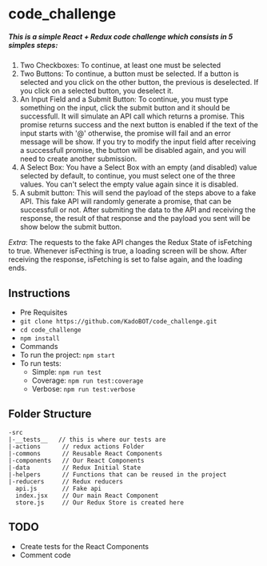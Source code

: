 # code_challenge

##### This is a simple **React + Redux** code challenge which consists in 5 simples steps:
  1. Two Checkboxes: To continue, at least one must be selected
  2. Two Buttons: To continue, a button must be selected. If a button is selected and you click on the other button, the previous is deselected. If you click on a selected button, you deselect it.
  3. An Input Field and a Submit Button: To continue, you must type something on the input, click the submit button and it should be successfull. It will simulate an API call which returns a promise. This promise returns success and the next button is enabled if the text of the input starts with '@' otherwise, the promise will fail and an error message will be show. If you try to modify the input field after receiving a successfull promise, the button will be disabled again, and you will need to create another submission.
  4. A Select Box: You have a Select Box with an empty (and disabled) value selected by default, to continue, you must select one of the three values. You can't select the empty value again since it is disabled.
  5. A submit button: This will send the payload of the steps above to a fake API. This fake API will randomly generate a promise, that can be successfull or not. After submiting the data to the API and receiving the response, the result of that response and the payload you sent will be show below the submit button.

  *Extra*: The requests to the fake API changes the Redux State of isFetching to true. Whenever isFecthing is true, a loading screen will be show. After receiving the response, isFetching is set to false again, and the loading ends.


## Instructions

* Pre Requisites  
 * ```git clone https://github.com/KadoBOT/code_challenge.git```
 * ```cd code_challenge```
 * ```npm install```
* Commands
 * To run the project: ```npm start```
 * To run tests:
   * Simple: ```npm run test```
    * Coverage: ```npm run test:coverage```
    * Verbose: ```npm run test:verbose```


## Folder Structure
```  
-src  
|-__tests__   // this is where our tests are  
|-actions      // redux actions Folder  
|-commons      // Reusable React Components  
|-components   // Our React Components  
|-data         // Redux Initial State  
|-helpers      // Functions that can be reused in the project  
|-reducers     // Redux reducers
  api.js       // Fake api
  index.jsx    // Our main React Component
  store.js     // Our Redux Store is created here
```

## TODO
  * Create tests for the React Components
  * Comment code

